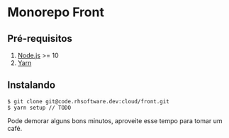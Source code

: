 # Monorepo Front

## Pré-requisitos

1. [Node.js](https://nodejs.org/en/) >= 10
2. [Yarn](https://yarnpkg.com/lang/en/)

## Instalando

```
$ git clone git@code.rhsoftware.dev:cloud/front.git
$ yarn setup // TODO
```

Pode demorar alguns bons minutos, aproveite esse tempo para tomar um café.
